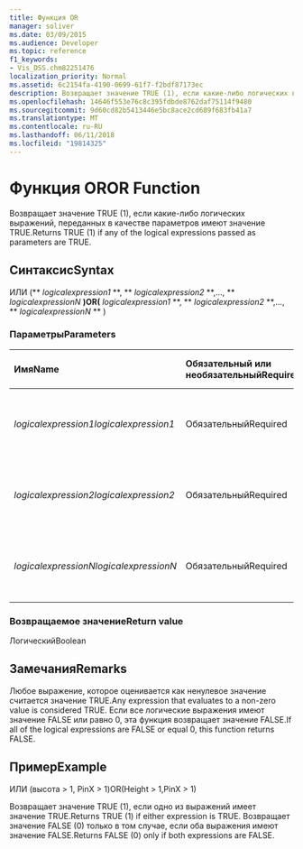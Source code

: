 ```yaml
---
title: Функция OR
manager: soliver
ms.date: 03/09/2015
ms.audience: Developer
ms.topic: reference
f1_keywords:
- Vis_DSS.chm82251476
localization_priority: Normal
ms.assetid: 6c2154fa-4190-0699-61f7-f2bdf87173ec
description: Возвращает значение TRUE (1), если какие-либо логических выражений, переданных в качестве параметров имеют значение TRUE.
ms.openlocfilehash: 14646f553e76c8c395fdbde8762daf75114f9480
ms.sourcegitcommit: 9d60cd82b5413446e5bc8ace2cd689f683fb41a7
ms.translationtype: MT
ms.contentlocale: ru-RU
ms.lasthandoff: 06/11/2018
ms.locfileid: "19814325"
---
```

# <a name="or-function"></a><span data-ttu-id="88fd9-103">Функция OR</span><span class="sxs-lookup"><span data-stu-id="88fd9-103">OR Function</span></span>

<span data-ttu-id="88fd9-104">Возвращает значение TRUE (1), если какие-либо логических выражений, переданных в качестве параметров имеют значение TRUE.</span><span class="sxs-lookup"><span data-stu-id="88fd9-104">Returns TRUE (1) if any of the logical expressions passed as parameters are TRUE.</span></span>
  
## <a name="syntax"></a><span data-ttu-id="88fd9-105">Синтаксис</span><span class="sxs-lookup"><span data-stu-id="88fd9-105">Syntax</span></span>

<span data-ttu-id="88fd9-106">ИЛИ (** *logicalexpression1* **, ** *logicalexpression2* **,..., ** *logicalexpressionN* **)</span><span class="sxs-lookup"><span data-stu-id="88fd9-106">OR(** *logicalexpression1* **, ** *logicalexpression2* **,..., ** *logicalexpressionN* ** )</span></span> 
  
### <a name="parameters"></a><span data-ttu-id="88fd9-107">Параметры</span><span class="sxs-lookup"><span data-stu-id="88fd9-107">Parameters</span></span>

|<span data-ttu-id="88fd9-108">**Имя**</span><span class="sxs-lookup"><span data-stu-id="88fd9-108">**Name**</span></span>|<span data-ttu-id="88fd9-109">**Обязательный или необязательный**</span><span class="sxs-lookup"><span data-stu-id="88fd9-109">**Required/Optional**</span></span>|<span data-ttu-id="88fd9-110">**Тип данных**</span><span class="sxs-lookup"><span data-stu-id="88fd9-110">**Data Type**</span></span>|<span data-ttu-id="88fd9-111">**Описание**</span><span class="sxs-lookup"><span data-stu-id="88fd9-111">**Description**</span></span>|
|:-----|:-----|:-----|:-----|
| <span data-ttu-id="88fd9-112">_logicalexpression1_</span><span class="sxs-lookup"><span data-stu-id="88fd9-112">_logicalexpression1_</span></span> <br/> |<span data-ttu-id="88fd9-113">Обязательный</span><span class="sxs-lookup"><span data-stu-id="88fd9-113">Required</span></span>  <br/> |<span data-ttu-id="88fd9-114">**Строка**</span><span class="sxs-lookup"><span data-stu-id="88fd9-114">**String**</span></span> <br/> |<span data-ttu-id="88fd9-115">Первое выражение, чтобы оценить достоверность.</span><span class="sxs-lookup"><span data-stu-id="88fd9-115">The first expression whose truth you want to evaluate.</span></span>  <br/> |
| <span data-ttu-id="88fd9-116">_logicalexpression2_</span><span class="sxs-lookup"><span data-stu-id="88fd9-116">_logicalexpression2_</span></span> <br/> |<span data-ttu-id="88fd9-117">Обязательный</span><span class="sxs-lookup"><span data-stu-id="88fd9-117">Required</span></span>  <br/> |<span data-ttu-id="88fd9-118">**Строка**</span><span class="sxs-lookup"><span data-stu-id="88fd9-118">**String**</span></span> <br/> |<span data-ttu-id="88fd9-119">Второе выражение, чтобы оценить достоверность.</span><span class="sxs-lookup"><span data-stu-id="88fd9-119">The second expression whose truth you want to evaluate.</span></span>  <br/> |
| <span data-ttu-id="88fd9-120">_logicalexpressionN_</span><span class="sxs-lookup"><span data-stu-id="88fd9-120">_logicalexpressionN_</span></span> <br/> |<span data-ttu-id="88fd9-121">Обязательный</span><span class="sxs-lookup"><span data-stu-id="88fd9-121">Required</span></span>  <br/> |<span data-ttu-id="88fd9-122">**Строка**</span><span class="sxs-lookup"><span data-stu-id="88fd9-122">**String**</span></span> <br/> |<span data-ttu-id="88fd9-123">N-е выражение, чтобы оценить достоверность.</span><span class="sxs-lookup"><span data-stu-id="88fd9-123">The Nth expression whose truth you want to evaluate.</span></span>  <br/> |
   
### <a name="return-value"></a><span data-ttu-id="88fd9-124">Возвращаемое значение</span><span class="sxs-lookup"><span data-stu-id="4">Return value</span></span>

<span data-ttu-id="88fd9-125">Логический</span><span class="sxs-lookup"><span data-stu-id="88fd9-125">Boolean</span></span>
  
## <a name="remarks"></a><span data-ttu-id="88fd9-126">Замечания</span><span class="sxs-lookup"><span data-stu-id="88fd9-126">Remarks</span></span>

<span data-ttu-id="88fd9-127">Любое выражение, которое оценивается как ненулевое значение считается значение TRUE.</span><span class="sxs-lookup"><span data-stu-id="88fd9-127">Any expression that evaluates to a non-zero value is considered TRUE.</span></span> <span data-ttu-id="88fd9-128">Если все логические выражения имеют значение FALSE или равно 0, эта функция возвращает значение FALSE.</span><span class="sxs-lookup"><span data-stu-id="88fd9-128">If all of the logical expressions are FALSE or equal 0, this function returns FALSE.</span></span> 
  
## <a name="example"></a><span data-ttu-id="88fd9-129">Пример</span><span class="sxs-lookup"><span data-stu-id="88fd9-129">Example</span></span>

<span data-ttu-id="88fd9-130">ИЛИ (высота \> 1, PinX \> 1)</span><span class="sxs-lookup"><span data-stu-id="88fd9-130">OR(Height \> 1,PinX \> 1)</span></span> 
  
<span data-ttu-id="88fd9-131">Возвращает значение TRUE (1), если одно из выражений имеет значение TRUE.</span><span class="sxs-lookup"><span data-stu-id="88fd9-131">Returns TRUE (1) if either expression is TRUE.</span></span> <span data-ttu-id="88fd9-132">Возвращает значение FALSE (0) только в том случае, если оба выражения имеют значение FALSE.</span><span class="sxs-lookup"><span data-stu-id="88fd9-132">Returns FALSE (0) only if both expressions are FALSE.</span></span> 
  

